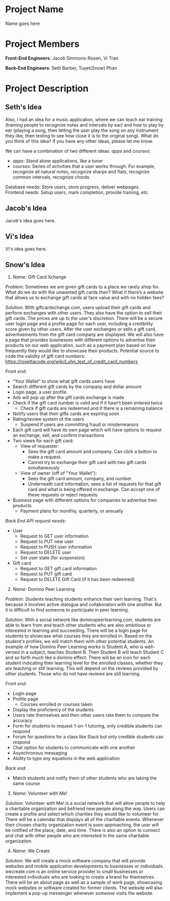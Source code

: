 
# Project Name
Name goes here

# Project Members
**Front-End Engineers**: Jacob Simmons-Rosen, Vi Tran 

**Back-End Engineers**: Seth Barber, Tuyet(Snow) Phan

# Project Description
## Seth's Idea
Also, I had an idea for a music application, where we can teach ear training (training people to recognize notes and intervals by ear) 
and how to play by ear (playing a song, then letting the user play the song on any instrument they like, then testing to see how close 
it is to the original song). What do you think of this idea? If you have any other ideas, please let me know.

We can have a combination of two different ideas: *apps* and *courses*:
* *apps*:     Stand alone applications, like a tuner
* *courses*: Series of activities that a user works through: For example, recognize all natural notes, 
             recognize sharps and flats, recognize common intervals, recognize chords

Database needs: Store users, store progress, deliver webpages.\
Frontend needs: Setup users, mark completion, provide training, etc.

## Jacob's Idea
Jacob's idea goes here.

## Vi's Idea
Vi's idea goes here.

## Snow's Idea
1. *Name*: Gift Card Xchange 

*Problem*: Sometimes we are given gift cards to a place we rarely shop for. What do we do with the unwanted gift cards then? What if there’s a website that allows us to exchange gift cards at face value and with no hidden fees? 

*Solution*: With giftcardxchange.com, users upload their gift cards and perform exchanges with other users. They also have the option to sell their gift cards. The prices are up to the user's discretion. There will be a secure user login page and a profile page for each user, including a credibility score given by other users. After the user exchanges or sells a gift card, advertisements from the gift card company are displayed. We will also have a page that provides businesses with different options to advertise their products on our web application, such as a payment plan based on how frequently they would like to showcase their products. 
Potential source to code the validity of gift card numbers: https://rosettacode.org/wiki/Luhn_test_of_credit_card_numbers

  *Front end*:
  * “Your Wallet” to show what gift cards users have
  * Search different gift cards by the company and dollar amount
  * Login page, a user profile
  * Ads will pop up after the gift cards exchange is made
  * Check if the gift card number is valid and if it hasn’t been entered twice
      * Check if gift cards are redeemed and if there is a remaining balance 
  * Notify users that their gifts cards are expiring soon  
  * Rating/review system of the users 
      * Suspend if users are committing fraud or misdemeanors 
  * Each gift card will have its own page which will have options to request an exchange, sell, and confirm transactions 
  * Two views for each gift card:
      * View of requester:
          * Sees the gift card amount and company. Can click a button to make a request.
          * Cannot try to exchange their gift card with two gift cards simultaneously
      * View of owner (off of "Your Wallet"):
          * Sees the gift card amount, company, and number.
          * Underneath card information, sees a list of requests for that gift card and what is being offered in exchange. Can accept one of these requests or        reject requests.
  * Business page with different options for companies to advertise their products
      * Payment plans for monthly, quarterly, or annually
      
*Back End API request needs*:
  * User
      * Request to GET user information
      * Request to PUT new user
      * Request to PUSH user information
      * Request to DELETE user
      * Set user state (for suspension)
  * Gift card
      * Request to GET gift card information
      * Request to PUT gift card
      * Request to DELETE Gift Card (if it has been redeemed)


2. *Name*: Domino Peer Learning

*Problem*: Students teaching students enhance their own learning. That's because it involves active dialogue and collaboration with one another. But it is difficult to find someone to participate in peer learning. 

*Solution*: With a social network like dominopeerlearning.com, students are able to learn from and teach other students who are also ambitious or interested in learning and succeeding. There will be a login page for students to showcase what courses they are enrolled in. Based on the student's profiles, we will match them with other potential students. An example of how Domino Peer Learning works is Student A, who is well-versed in a subject, teaches Student B. Then Student B will teach Student C and so forth much like a domino effect. There will be an icon for each student indicating their learning level for the enrolled classes, whether they are teaching or still learning. This will depend on the reviews provided by other students. Those who do not have reviews are still learning. 

*Front end*:
  * Login page
  * Profile page
    * Courses enrolled or courses taken
  * Display the proficiency of the students
  * Users rate themselves and then other users rate them to compare the accuracy 
  * Form for students to request 1-on-1 tutoring, only credible students can respond
  * Forum for questions for a class like Slack but only credible students can respond 
  * Chat option for students to communicate with one another
  * Asynchronous messaging
  * Ability to type any equations in the web application

*Back end*:
  * Match students and notify them of other students who are taking the same course


3. *Name*: Volunteer with Me! 

*Solution*: Volunteer with Me! is a social network that will allow people to help a charitable organization and befriend new people along the way. Users can create a profile and select which charities they would like to volunteer for. There will be a calendar that displays all of the charitable events. Whenever their chosen charity organization event is soon approaching, the user will be notified of the place, date, and time. There is also an option to connect and chat with other people who are interested in the same charitable organization. 


4. *Name*: We Create

*Solution*: We will create a mock software company that will provide websites and mobile application developments to businesses or individuals. wecreate.com is an online service provider to small businesses or interested individuals who are looking to create a brand for themselves. There will be an about page as well as a sample of work page, showcasing mock websites or software created for former clients. The website will also implement a pop-up messenger whenever someone visits the website.
